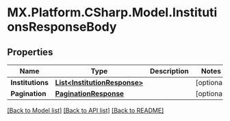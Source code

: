 # MX.Platform.CSharp.Model.InstitutionsResponseBody

## Properties

Name | Type | Description | Notes
------------ | ------------- | ------------- | -------------
**Institutions** | [**List&lt;InstitutionResponse&gt;**](InstitutionResponse.md) |  | [optional] 
**Pagination** | [**PaginationResponse**](PaginationResponse.md) |  | [optional] 

[[Back to Model list]](../README.md#documentation-for-models) [[Back to API list]](../README.md#documentation-for-api-endpoints) [[Back to README]](../README.md)

